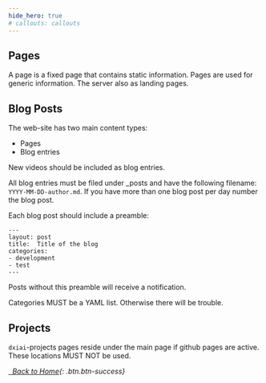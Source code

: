 ```yaml
---
hide_hero: true
# callouts: callouts
---
```


## Pages

A page is a fixed page that contains static information. Pages are used for generic information. The server also as landing pages. 

## Blog Posts

The web-site has two main content types: 

- Pages
- Blog entries

New videos should be included as blog entries.

All blog entries must be filed under _posts and have the following filename: `YYYY-MM-DD-author.md`. If you have more than one blog post per day number the blog post. 

Each blog post should include a preamble: 

```
---
layout: post
title:  Title of the blog
categories: 
- development
- test
---
```

Posts without this preamble will receive a notification. 

Categories MUST be a YAML list. Otherwise there will be trouble.

## Projects

`dxiai`-projects pages reside under the main page if github pages are active. These locations MUST NOT be used. 

[<i class="fas fa-home"/> &nbsp; Back to Home](https://www.dxi.ai/tmppages/){: .btn.btn-success}
